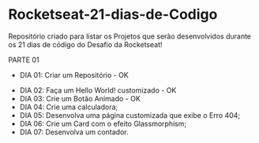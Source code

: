 # Rocketseat-21-dias-de-Codigo

Repositório criado para listar os Projetos que serão desenvolvidos durante os 21 dias de código do Desafio da Rocketseat! 

PARTE 01 
* DIA 01: Criar um Repositório - OK
- DIA 02: Faça um Hello World! customizado - OK
- DIA 03: Crie um Botão Animado - OK
- DIA 04: Crie uma calculadora;
- DIA 05: Desenvolva uma página customizada que exibe o Erro 404;
- DIA 06: Crie um Card com o efeito Glassmorphism;
- DIA 07: Desenvolva um contador. 

